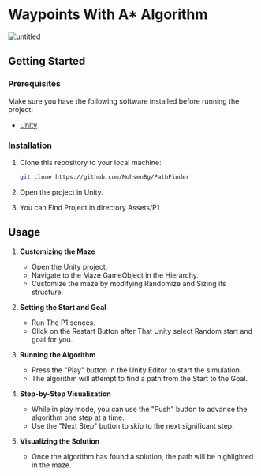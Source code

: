 # Waypoints With A* Algorithm
![untitled](https://github.com/MohsenBg/PathFinder/assets/84536899/8bdf5183-7dfc-4db2-9773-85445db3bd24)


## Getting Started

### Prerequisites

Make sure you have the following software installed before running the project:

- [Unity](https://unity.com/)

### Installation

1. Clone this repository to your local machine:

   ```bash
   git clone https://github.com/MohsenBg/PathFinder
   ```

2. Open the project in Unity.

3. You can Find Project in directory Assets/P1

## Usage

1. **Customizing the Maze**

   - Open the Unity project.
   - Navigate to the Maze GameObject in the Hierarchy.
   - Customize the maze by modifying Randomize and Sizing its structure.

2. **Setting the Start and Goal**

   - Run The P1 sences.
   - Click on the Restart Button after That Unity select Random start and goal for you.

3. **Running the Algorithm**

   - Press the "Play" button in the Unity Editor to start the simulation.
   - The algorithm will attempt to find a path from the Start to the Goal.

4. **Step-by-Step Visualization**

   - While in play mode, you can use the "Push" button to advance the algorithm one step at a time.
   - Use the "Next Step" button to skip to the next significant step.

5. **Visualizing the Solution**

   - Once the algorithm has found a solution, the path will be highlighted in the maze.

